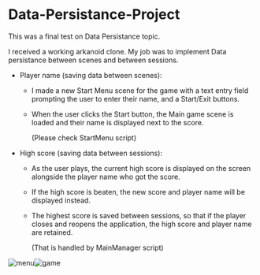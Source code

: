 # Data-Persistance-Project

This was a final test on Data Persistance topic.

I received a working arkanoid clone. My job was to implement Data persistance between scenes and between sessions.

* Player name (saving data between scenes):
  * I made a new Start Menu scene for the game with a text entry field prompting the user to enter their name, and a Start/Exit buttons.
  * When the user clicks the Start button, the Main game scene is loaded and their name is displayed next to the score. 
    
    (Please check StartMenu script)
  
* High score (saving data between sessions):
  * As the user plays, the current high score is displayed on the screen alongside the player name who got the score.
  * If the high score is beaten, the new score and player name will be displayed instead.
  * The highest score is saved between sessions, so that if the player closes and reopens the application, the high score and player name are retained.
    
    (That is handled by MainManager script)
  
![menu](https://user-images.githubusercontent.com/94176489/178108931-3b47aa74-99a8-40d9-aab6-f8ed32939030.jpg)![game](https://user-images.githubusercontent.com/94176489/178108948-753a31e2-573d-4ab6-aa07-bb7e76c27dc2.jpg)

